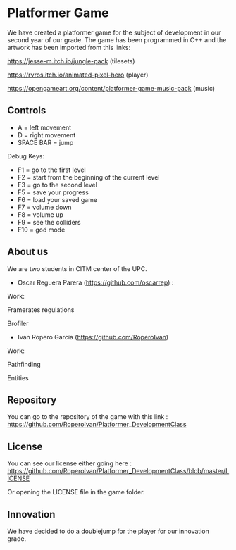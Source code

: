 ﻿# Platformer Game

We have created a platformer game for the subject of development in our second year of our grade. The game has been programmed in C++ and the artwork has been imported from this links:

https://jesse-m.itch.io/jungle-pack  (tilesets)

https://rvros.itch.io/animated-pixel-hero (player)

https://opengameart.org/content/platformer-game-music-pack (music)

## Controls

- A = left movement
- D = right movement
- SPACE BAR = jump

Debug Keys:

- F1 = go to the first level
- F2 = start from the beginning of the current level
- F3 = go to the second level
- F5 = save your progress
- F6 = load your saved game
- F7 = volume down
- F8 = volume up
- F9 = see the colliders
- F10 = god mode

## About us

We are two students in CITM center of the UPC.

- Oscar Reguera Parera (https://github.com/oscarrep) :

Work:

Framerates regulations

Brofiler

- Ivan Ropero García (https://github.com/RoperoIvan)

Work:

Pathfinding

Entities

## Repository

You can go to the repository of the game with this link : https://github.com/RoperoIvan/Platformer_DevelopmentClass


## License

You can see our license either going here : https://github.com/RoperoIvan/Platformer_DevelopmentClass/blob/master/LICENSE

Or opening the LICENSE file in the game folder.

## Innovation

We have decided to do a doublejump for the player for our innovation grade.
